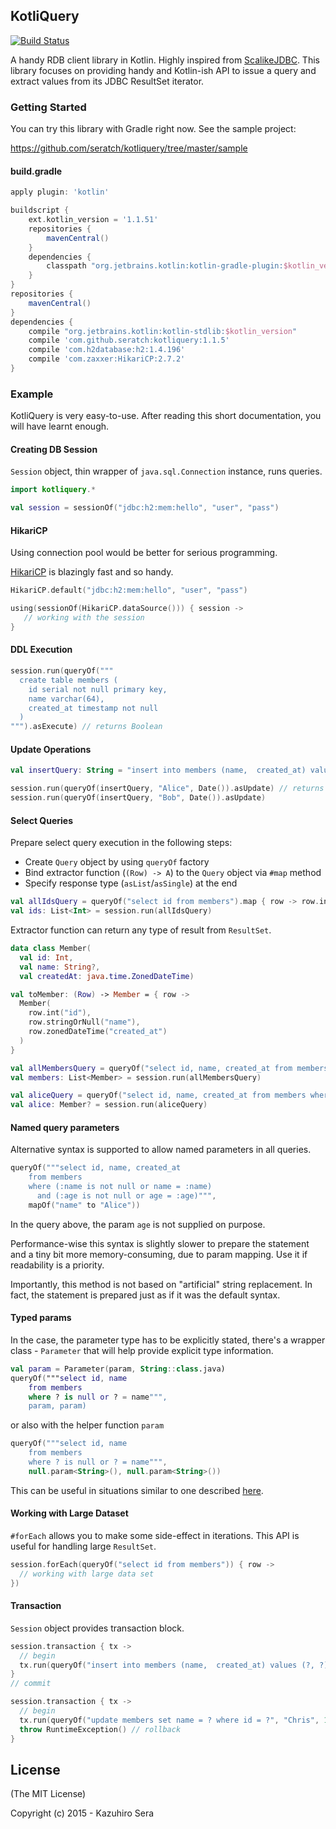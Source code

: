 ## KotliQuery

[![Build Status](https://travis-ci.org/seratch/kotliquery.svg)](https://travis-ci.org/seratch/kotliquery)

A handy RDB client library in Kotlin. Highly inspired from [ScalikeJDBC](http://scalikejdbc.org/). This library focuses on providing handy and Kotlin-ish API to issue a query and extract values from its JDBC ResultSet iterator.

### Getting Started

You can try this library with Gradle right now. See the sample project:

https://github.com/seratch/kotliquery/tree/master/sample

#### build.gradle

```groovy
apply plugin: 'kotlin'

buildscript {
    ext.kotlin_version = '1.1.51'
    repositories {
        mavenCentral()
    }
    dependencies {
        classpath "org.jetbrains.kotlin:kotlin-gradle-plugin:$kotlin_version"
    }
}
repositories {
    mavenCentral()
}
dependencies {
    compile "org.jetbrains.kotlin:kotlin-stdlib:$kotlin_version"
    compile 'com.github.seratch:kotliquery:1.1.5'
    compile 'com.h2database:h2:1.4.196'
    compile 'com.zaxxer:HikariCP:2.7.2'
}
```

### Example

KotliQuery is very easy-to-use. After reading this short documentation, you will have learnt enough.

#### Creating DB Session

`Session` object, thin wrapper of `java.sql.Connection` instance, runs queries.

```kotlin
import kotliquery.*

val session = sessionOf("jdbc:h2:mem:hello", "user", "pass")
```

#### HikariCP

Using connection pool would be better for serious programming.

[HikariCP](https://github.com/brettwooldridge/HikariCP) is blazingly fast and so handy.

```kotlin
HikariCP.default("jdbc:h2:mem:hello", "user", "pass")

using(sessionOf(HikariCP.dataSource())) { session ->
   // working with the session
}
```

#### DDL Execution

```kotlin
session.run(queryOf("""
  create table members (
    id serial not null primary key,
    name varchar(64),
    created_at timestamp not null
  )
""").asExecute) // returns Boolean
```

#### Update Operations

```kotlin
val insertQuery: String = "insert into members (name,  created_at) values (?, ?)"

session.run(queryOf(insertQuery, "Alice", Date()).asUpdate) // returns effected row count
session.run(queryOf(insertQuery, "Bob", Date()).asUpdate)
```

#### Select Queries

Prepare select query execution in the following steps:

- Create `Query` object by using `queryOf` factory
- Bind extractor function (`(Row) -> A`) to the `Query` object via `#map` method
- Specify response type (`asList`/`asSingle`) at the end

```kotlin
val allIdsQuery = queryOf("select id from members").map { row -> row.int("id") }.asList
val ids: List<Int> = session.run(allIdsQuery)
```

Extractor function can return any type of result from `ResultSet`.

```kotlin
data class Member(
  val id: Int,
  val name: String?,
  val createdAt: java.time.ZonedDateTime)

val toMember: (Row) -> Member = { row -> 
  Member(
    row.int("id"), 
    row.stringOrNull("name"), 
    row.zonedDateTime("created_at")
  )
}

val allMembersQuery = queryOf("select id, name, created_at from members").map(toMember).asList
val members: List<Member> = session.run(allMembersQuery)
```

```kotlin
val aliceQuery = queryOf("select id, name, created_at from members where name = ?", "Alice").map(toMember).asSingle
val alice: Member? = session.run(aliceQuery)
```

#### Named query parameters

Alternative syntax is supported to allow named parameters in all queries. 

```kotlin
queryOf("""select id, name, created_at 
	from members 
	where (:name is not null or name = :name)
	  and (:age is not null or age = :age)""", 
	mapOf("name" to "Alice"))
```

In the query above, the param `age` is not supplied on purpose.

Performance-wise this syntax is slightly slower to prepare the statement and a tiny bit more memory-consuming, due to param mapping. Use it if readability is a priority.

Importantly, this method is not based on "artificial" string replacement. In fact, the statement is prepared just as if it was the default syntax.

#### Typed params

In the case, the parameter type has to be explicitly stated, there's a wrapper class - `Parameter` that will help provide explicit type information.

```kotlin
val param = Parameter(param, String::class.java)
queryOf("""select id, name 
    from members 
    where ? is null or ? = name""", 
    param, param)
``` 

or also with the helper function `param`

```kotlin
queryOf("""select id, name 
    from members 
    where ? is null or ? = name""", 
    null.param<String>(), null.param<String>())
```

This can be useful in situations similar to one described [here](https://www.postgresql.org/message-id/6ekbd7dm4d6su5b9i4hsf92ibv4j76n51f@4ax.com).

#### Working with Large Dataset

`#forEach` allows you to make some side-effect in iterations. This API is useful for handling large `ResultSet`.

```kotlin
session.forEach(queryOf("select id from members")) { row ->
  // working with large data set
})
```

#### Transaction

`Session` object provides transaction block.

```kotlin
session.transaction { tx ->
  // begin
  tx.run(queryOf("insert into members (name,  created_at) values (?, ?)", "Alice", Date()).asUpdate)
}
// commit

session.transaction { tx ->
  // begin
  tx.run(queryOf("update members set name = ? where id = ?", "Chris", 1).asUpdate)
  throw RuntimeException() // rollback
}
```

## License

(The MIT License)

Copyright (c) 2015 - Kazuhiro Sera
